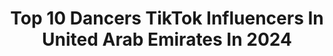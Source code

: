 ---
title: Top 10 Dancers TikTok Influencers In United Arab Emirates In 2024
description: >-
  Find top dancers TikTok influencers in United Arab Emirates in 2024. Most popular hashtags: #dubai #fyp #foryou #foryoupage.
platform: TikTok
hits: 25
text_top: Analyze the best TikTok influencers on inBeat.
text_bottom: Our database aggregates 25 TikTok influencers like this in United Arab Emirates for you to connect with.
profiles:
  - username: "sukanyatamilponnu"
    fullname: >-
      Sukanya Chinnaswamy 
    bio: >-
      Follow and meet me on- Instagram 👍 🔝 #tamilpoonu #travellife #dancer 🇮🇳🇱🇰
    location: "United Arab Emirates"
    followers: 41100
    engagement: 1556
    commentsToLikes: 0.049594
    id: ckbbcbbm91d490j23pvokeqh5
    verified: false
    hashtags: "#trending, #fyp, #newyork, #tamilponnu"
  - username: "hyderhdr"
    fullname: >-
      HYDER HDR
    bio: >-
      🕺🏻Dancer Choreographer Follow my Insta😉HYDER_HDR UAE🇦🇪 #hdr2 #teamd4 #pmtt
    location: "United Arab Emirates"
    followers: 78400
    engagement: 993
    commentsToLikes: 0.073986
    id: ckaij0s9mcw4j0i78vqal3c4f
    verified: false
    hashtags: "#malayalam, #pmtt, #india, #danceindia"
  - username: "moosewadha222"
    fullname: >-
      moosewadha
    bio: >-
      Based in UAE🇦🇪 🇸🇾 🇵🇸 Dancer 🙏
    location: "United Arab Emirates"
    followers: 23500
    engagement: 760
    commentsToLikes: 0.040952
    id: ckb9k7xhkbyrp0j23f9j1u7qk
    verified: false
    hashtags: "#legwork, #fyp, #afrodance, #abudhabi"
  - username: "divyamadhu13"
    fullname: >-
      Divyadharshini
    bio: >-
      Model 👒 Artist💃 Dancer 👸😍D.O.B13.06.01
    location: "United Arab Emirates"
    followers: 236300
    engagement: 712
    commentsToLikes: 0.006617
    id: ck9gn82s3vk9y0j78snj4kzp9
    verified: false
    hashtags: "#onebillonchallenge, #podapodi, #tiktok, #natpuforever"
  - username: "sapna_chaudhari"
    fullname: >-
      sapna_chaudhari
    bio: >-
      Dancer 💃 Actor 🙋‍♀️ Desiqueen 👸
    location: "United Arab Emirates"
    followers: 48300
    engagement: 1082
    commentsToLikes: 0.005713
    id: ckb9d7osy0dju0j23g173qo34
    verified: false
    hashtags: "#fyp, #sapnachaudhary, #desiqueen, #tiktokdubai"
  - username: "khushi_mehra_1"
    fullname: >-
      Khushi Mehra 🥀
    bio: >-
      Meet me on insta👆🏻 IND🇮🇳DXB🇦🇪 Happiness ki dukan😊💃 Haryanvi chori 💁🏻♀️
    location: "United Arab Emirates"
    followers: 735300
    engagement: 1920
    commentsToLikes: 0.069322
    id: ckad5oc9mvpyv0i78yoclyowp
    verified: false
    hashtags: "#duet, #khushumehra, #foryou, #xyzbca"
  - username: "iamlovely90"
    fullname: >-
      ❤️LOVE🇵🇭🇦🇪❤️
    bio: >-
      A proud single mom of two😊😘
    location: "United Arab Emirates"
    followers: 7878
    engagement: 3297
    commentsToLikes: 0.044021
    id: ckbbacr22zfn80j23lu5oi4ik
    verified: false
    hashtags: "#leyte, #fyp, #dubai, #proudbisaya"
  - username: "iamjay.jae"
    fullname: >-
      ⚜️⁉️ Jae ⚜️⁉️
    bio: >-
      LIVE LOVE LAUGH IGNORE @Dubai UAE #tropanglagalagz FB: Jae Jayme
    location: "United Arab Emirates"
    followers: 15200
    engagement: 1368
    commentsToLikes: 0.083695
    id: ck9fydec4abvc0j78xam729t5
    verified: false
    hashtags: "#tiktokuae, #tiktoktrend, #dancer, #dubai"
  - username: "anthonymonika"
    fullname: >-
      usermonikaanthony
    bio: >-
      Fashion Model /Dance instructor 🇮🇳 🇦🇪
    location: "United Arab Emirates"
    followers: 40300
    engagement: 1414
    commentsToLikes: 0.049427
    id: ckbfgak4mbdkp0j23oiijgllw
    verified: false
    hashtags: "#uae, #dancelover, #curlyhairgirl, #trendyyy"
  - username: "priyanaidu183"
    fullname: >-
      Priya naidu
    bio: >-
      myself priya naidu 😆😆😆 I am arts student 😃😃😃 I luv musically lotttt
    location: "United Arab Emirates"
    followers: 204200
    engagement: 844
    commentsToLikes: 0.009359
    id: ck9grxaghfuje0j78nek1kv7f
    verified: false
    hashtags: "#thalapathy, #southdance, #tik, #tiktoktamil"
---